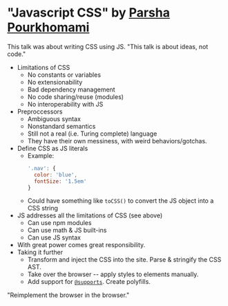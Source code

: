 # "Javascript CSS" by [Parsha Pourkhomami](https://twitter.com/parshap)

This talk was about writing CSS using JS. "This talk is about ideas, not code."

* Limitations of CSS
  * No constants or variables
  * No extensionability
  * Bad dependency management
  * No code sharing/reuse (modules)
  * No interoperability with JS
* Preproccessors
  * Ambiguous syntax
  * Nonstandard semantics
  * Still not a real (i.e. Turing complete) language
  * They have their own messiness, with weird behaviors/gotchas.
* Define CSS as JS literals
  * Example:
    ```javascript
    '.nav': {
      color: 'blue',
      fontSize: '1.5em'
    }
    ```
  * Could have something like `toCSS()` to convert the JS object into a CSS string
* JS addresses all the limitations of CSS (see above)
  * Can use npm modules
  * Can use math & JS built-ins
  * Can use JS syntax
* With great power comes great responsibility.
* Taking it further
  * Transform and inject the CSS into the site. Parse & stringify the CSS AST.
  * Take over the browser -- apply styles to elements manually.
  * Add support for [`@supports`](http://www.w3.org/TR/css3-conditional/#at-supports). Create polyfills.

"Reimplement the browser in the browser."

